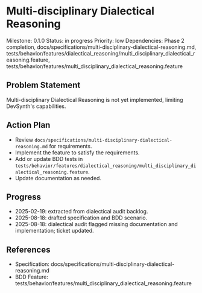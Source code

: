 # Multi-disciplinary Dialectical Reasoning
Milestone: 0.1.0
Status: in progress
Priority: low
Dependencies: Phase 2 completion, docs/specifications/multi-disciplinary-dialectical-reasoning.md, tests/behavior/features/dialectical_reasoning/multi_disciplinary_dialectical_reasoning.feature, tests/behavior/features/multi_disciplinary_dialectical_reasoning.feature

## Problem Statement
Multi-disciplinary Dialectical Reasoning is not yet implemented, limiting DevSynth's capabilities.


## Action Plan
- Review `docs/specifications/multi-disciplinary-dialectical-reasoning.md` for requirements.
- Implement the feature to satisfy the requirements.
- Add or update BDD tests in `tests/behavior/features/dialectical_reasoning/multi_disciplinary_dialectical_reasoning.feature`.
- Update documentation as needed.

## Progress
- 2025-02-19: extracted from dialectical audit backlog.
- 2025-08-18: drafted specification and BDD scenario.
- 2025-08-18: dialectical audit flagged missing documentation and implementation; ticket updated.

## References
- Specification: docs/specifications/multi-disciplinary-dialectical-reasoning.md
- BDD Feature: tests/behavior/features/multi_disciplinary_dialectical_reasoning.feature

